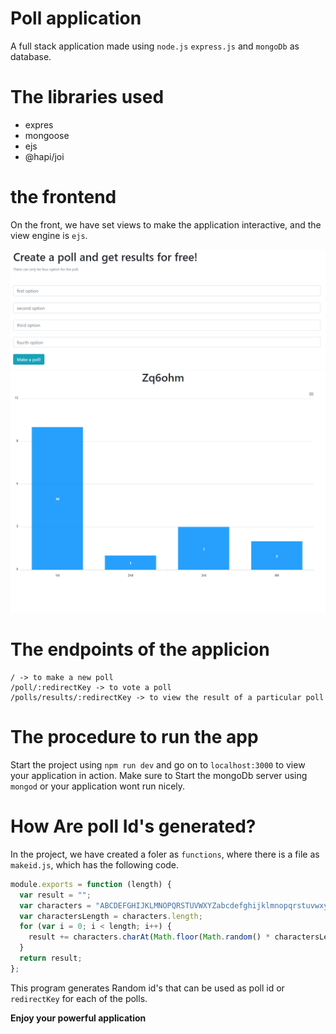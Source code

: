 # Poll application

A full stack application made using `node.js` `express.js` and `mongoDb` as database.

# The libraries used

- expres
- mongoose
- ejs
- @hapi/joi

# the frontend

On the front, we have set views to make the application interactive, and the view engine is `ejs`.

![Screenshot](screenshot.PNG)
![Screenshot](results.PNG)

# The endpoints of the applicion

```
/ -> to make a new poll
/poll/:redirectKey -> to vote a poll
/polls/results/:redirectKey -> to view the result of a particular poll
```

# The procedure to run the app

Start the project using `npm run dev` and go on to `localhost:3000` to view your application in action. Make sure to Start the mongoDb server using `mongod` or your application wont run nicely.

# How Are poll Id's generated?

In the project, we have created a foler as `functions`, where there is a file as `makeid.js`, which has the following code.

```javascript
module.exports = function (length) {
  var result = "";
  var characters = "ABCDEFGHIJKLMNOPQRSTUVWXYZabcdefghijklmnopqrstuvwxyz0123456789";
  var charactersLength = characters.length;
  for (var i = 0; i < length; i++) {
    result += characters.charAt(Math.floor(Math.random() * charactersLength));
  }
  return result;
};
```

This program generates Random id's that can be used as poll id or `redirectKey` for each of the polls.

<b>Enjoy your powerful application</b>
